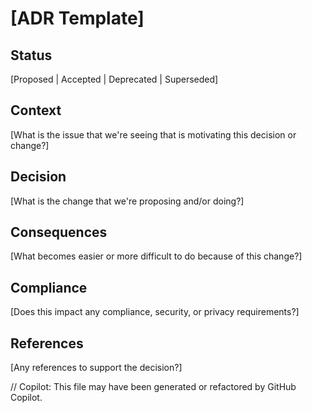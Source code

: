 # [ADR Template]

## Status

[Proposed | Accepted | Deprecated | Superseded]

## Context

[What is the issue that we're seeing that is motivating this decision or change?]

## Decision

[What is the change that we're proposing and/or doing?]

## Consequences

[What becomes easier or more difficult to do because of this change?]

## Compliance

[Does this impact any compliance, security, or privacy requirements?]

## References

[Any references to support the decision?]

// Copilot: This file may have been generated or refactored by GitHub Copilot.
